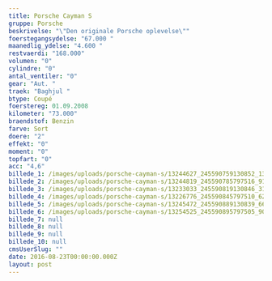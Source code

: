 ```yaml
---
title: Porsche Cayman S
gruppe: Porsche
beskrivelse: "\"Den originale Porsche oplevelse\""
foerstegangsydelse: "67.000 "
maanedlig_ydelse: "4.600 "
restvaerdi: "168.000"
volumen: "0"
cylindre: "0"
antal_ventiler: "0"
gear: "Aut. "
traek: "Baghjul "
btype: Coupé
foerstereg: 01.09.2008
kilometer: "73.000"
braendstof: Benzin
farve: Sort
doere: "2"
effekt: "0"
moment: "0"
topfart: "0"
acc: "4,6"
billede_1: /images/uploads/porsche-cayman-s/13244627_245590759130852_1314625965099958295_n.jpg
billede_2: /images/uploads/porsche-cayman-s/13244819_245590785797516_9173643575240718431_n.jpg
billede_3: /images/uploads/porsche-cayman-s/13233033_245590819130846_3161674387631270749_n.jpg
billede_4: /images/uploads/porsche-cayman-s/13226776_245590845797510_6252676026830771948_n.jpg
billede_5: /images/uploads/porsche-cayman-s/13245472_245590889130839_6650513306673307116_n.jpg
billede_6: /images/uploads/porsche-cayman-s/13254525_245590895797505_9012418692581305370_n.jpg
billede_7: null
billede_8: null
billede_9: null
billede_10: null
cmsUserSlug: ""
date: 2016-08-23T00:00:00.000Z
layout: post
---
```


